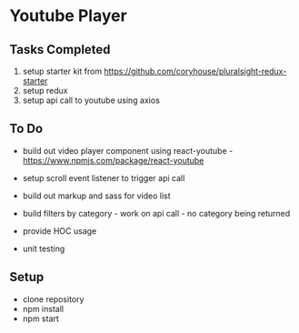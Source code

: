 # Youtube Player

## Tasks Completed
1. setup starter kit from https://github.com/coryhouse/pluralsight-redux-starter
2. setup redux 
3. setup api call to youtube using axios

## To Do 

- build out video player component using react-youtube - https://www.npmjs.com/package/react-youtube

- setup scroll event listener to trigger api call 

- build out markup and sass for video list

- build filters by category - work on api call - no category being returned

- provide HOC usage

- unit testing

## Setup
- clone repository
- npm install
- npm start
